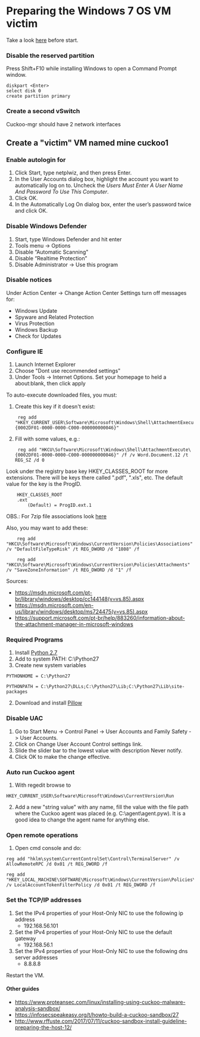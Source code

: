 # Preparing the Windows 7 OS VM victim

Take a look [here](https://github.com/hfiref0x/VBoxHardenedLoader) before start.

### Disable the reserved partition

Press Shift+F10 while installing Windows to open a Command Prompt window.

    diskpart <Enter>
    select disk 0 
    create partition primary

### Create a second vSwitch

Cuckoo-mgr should have 2 network interfaces

## Create a "victim" VM named mine cuckoo1

### Enable autologin for 

1. Click Start, type netplwiz, and then press Enter.
2. In the User Accounts dialog box, highlight the account you want to automatically log on to. Uncheck the _Users Must Enter A User Name And Password To Use This Computer_.
3. Click OK. 
4. In the Automatically Log On dialog box, enter the user’s password twice and click OK.

### Disable Windows Defender

1. Start, type Windows Defender and hit enter
2. Tools menu -> Options
  1. Disable “Automatic Scanning"
  2. Disable “Realtime Protection”
  3. Disable Administrator -> Use this program

### Disable notices

Under Action Center -> Change Action Center Settings turn off messages for:
  * Windows Update
  * Spyware and Related Protection
  * Virus Protection
  * Windows Backup
  * Check for Updates

### Configure IE

1. Launch Internet Explorer
2. Choose "Dont use recommended settings"
3. Under Tools -> Internet Options. Set your homepage to held a about:blank, then click apply

To auto-execute downloaded files, you must:

1. Create this key if it doesn't exist:

        reg add "HKEY_CURRENT_USER\Software\Microsoft\Windows\Shell\AttachmentExecute\{0002DF01-0000-0000-C000-000000000046}"

2. Fill with some values, e.g.:

        reg add "HKCU\Software\Microsoft\Windows\Shell\AttachmentExecute\{0002DF01-0000-0000-C000-000000000046}" /f /v Word.Document.12 /t REG_SZ /d 0

Look under the registry base key HKEY_CLASSES_ROOT for more extensions.
There will be keys there called ".pdf", ".xls", etc.
The default value for the key is the ProgID.

        HKEY_CLASSES_ROOT
        .ext
            (Default) = ProgID.ext.1

OBS.: For 7zip file associations look [here](https://gist.githubusercontent.com/jeremejevs/9102144/raw/30d3c7b39542339210edc42519ac719227fbd43c/associations-7zip.reg)

Also, you may want to add these:

        reg add "HKCU\Software\Microsoft\Windows\CurrentVersion\Policies\Associations" /v "DefaultFileTypeRisk" /t REG_DWORD /d "1808" /f

        reg add "HKCU\Software\Microsoft\Windows\CurrentVersion\Policies\Attachments" /v "SaveZoneInformation" /t REG_DWORD /d "1" /f 

Sources:
  * https://msdn.microsoft.com/pt-br/library/windows/desktop/cc144148(v=vs.85).aspx
  * https://msdn.microsoft.com/en-us/library/windows/desktop/ms724475(v=vs.85).aspx
  * https://support.microsoft.com/pt-br/help/883260/information-about-the-attachment-manager-in-microsoft-windows

### Required Programs

1. Install [Python 2.7](https://www.python.org/downloads/release/python-2714/)
  1. Add to system PATH: C:\Python27
  2. Create new system variables
  
    PYTHONHOME = C:\Python27

    PYTHONPATH = C:\Python27\DLLs;C:\Python27\Lib;C:\Python27\Lib\site-packages

2. Download and install [Pillow](https://pypi.python.org/pypi/Pillow/5.0.0)

### Disable UAC

1. Go to Start Menu -> Control Panel -> User Accounts and Family Safety -> User Accounts.
2. Click on Change User Account Control settings link.
3. Slide the slider bar to the lowest value with description Never notify.
4. Click OK to make the change effective.

### Auto run Cuckoo agent

1. With regedit browse to
  ```
  HKEY_CURRENT_USER\Software\Microsoft\Windows\CurrentVersion\Run
  ```
2. Add a new "string value" with any name, fill the value with the file path where the Cuckoo agent was placed (e.g. C:\agent\agent.pyw). It is a good idea to change the agent name for anything else.

### Open remote operations

1. Open cmd console and do:
  ```
  reg add "hklm\system\CurrentControlSet\Control\TerminalServer" /v AllowRemoteRPC /d 0x01 /t REG_DWORD /f
  ```
  ```
  reg add "HKEY_LOCAL_MACHINE\SOFTWARE\Microsoft\Windows\CurrentVersion\Policies\System" /v LocalAccountTokenFilterPolicy /d 0x01 /t REG_DWORD /f
  ```

### Set the TCP/IP addresses

1. Set the IPv4 properties of your Host-Only NIC to use the following ip address
    * 192.168.56.101
2. Set the IPv4 properties of your Host-Only NIC to use the default gateway
    * 192.168.56.1
3. Set the IPv4 properties of your Host-Only NIC to use the following dns server addresses
    * 8.8.8.8


Restart the VM.

#### Other guides

* https://www.proteansec.com/linux/installing-using-cuckoo-malware-analysis-sandbox/
* https://infosecspeakeasy.org/t/howto-build-a-cuckoo-sandbox/27
* http://www.rffuste.com/2017/07/11/cuckoo-sandbox-install-guideline-preparing-the-host-12/